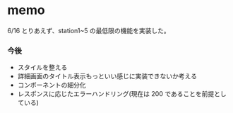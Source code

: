 # memo

6/16 とりあえず、station1~5 の最低限の機能を実装した。

### 今後

- スタイルを整える
- 詳細画面のタイトル表示もっといい感じに実装できないか考える
- コンポーネントの細分化
- レスポンスに応じたエラーハンドリング(現在は 200 であることを前提としている)

